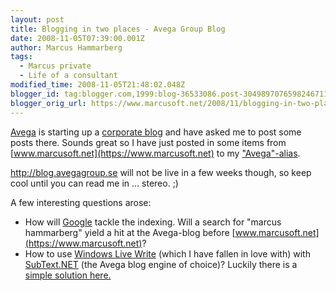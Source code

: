 ```yaml
---
layout: post
title: Blogging in two places - Avega Group Blog
date: 2008-11-05T07:39:00.001Z
author: Marcus Hammarberg
tags:
  - Marcus private
  - Life of a consultant
modified_time: 2008-11-05T21:48:02.048Z
blogger_id: tag:blogger.com,1999:blog-36533086.post-3049897076598246711
blogger_orig_url: https://www.marcusoft.net/2008/11/blogging-in-two-places-avega-group-blog.html
---
```


[Avega](http://www.avega.se) is starting up a [corporate blog](http://blog.avegagroup.se) and have asked me to post some posts there. Sounds great so I have just posted in some items from [www.marcusoft.net](https://www.marcusoft.net) to my ["Avega"-alias](https://blogg.avega.se/marcushammarberg).

<http://blog.avegagroup.se> will not be live in a few weeks though, so keep cool until you can read me in ... stereo. ;)

A few interesting questions arose:

- How will [Google](http://www.google.com) tackle the indexing. Will a search for "marcus hammarberg" yield a hit at the Avega-blog before [www.marcusoft.net](https://www.marcusoft.net)?
- How to use [Windows Live Write](http://get.live.com/writer/overview) (which I have fallen in love with) with [SubText.NET](http://subtextproject.com/) (the Avega blog engine of choice)? Luckily there is a [simple solution here.](http://blogs.meetandplay.com/WPierce/archive/2006/08/18/SubText_and_Windows_Live_Writer.aspx)
